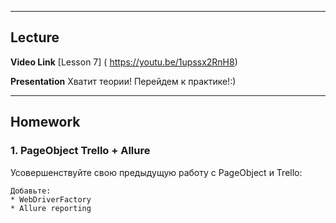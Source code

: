 ----
## Lecture

**Video Link** [Lesson 7] ( https://youtu.be/1upssx2RnH8)

**Presentation**  Хватит теории! Перейдем к практике!:)

----
## Homework

### 1. PageObject Trello + Allure

Усовершенствуйте свою предыдущую работу с PageObject и Trello:
```
Добавьте:
* WebDriverFactory
* Allure reporting
```

